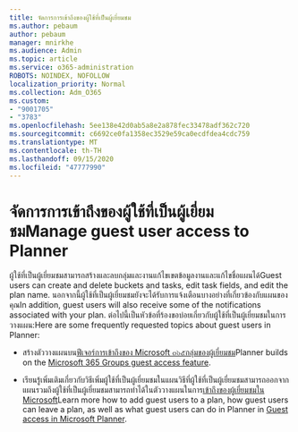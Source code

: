 ```yaml
---
title: จัดการการเข้าถึงของผู้ใช้ที่เป็นผู้เยี่ยมชม
ms.author: pebaum
author: pebaum
manager: mnirkhe
ms.audience: Admin
ms.topic: article
ms.service: o365-administration
ROBOTS: NOINDEX, NOFOLLOW
localization_priority: Normal
ms.collection: Adm_O365
ms.custom:
- "9001705"
- "3783"
ms.openlocfilehash: 5ee138e42d0ab5a8e2a878fec33478adf362c720
ms.sourcegitcommit: c6692ce0fa1358ec3529e59ca0ecdfdea4cdc759
ms.translationtype: MT
ms.contentlocale: th-TH
ms.lasthandoff: 09/15/2020
ms.locfileid: "47777990"
---
```

# <a name="manage-guest-user-access-to-planner"></a><span data-ttu-id="c0d6b-102">จัดการการเข้าถึงของผู้ใช้ที่เป็นผู้เยี่ยมชม</span><span class="sxs-lookup"><span data-stu-id="c0d6b-102">Manage guest user access to Planner</span></span>

<span data-ttu-id="c0d6b-103">ผู้ใช้ที่เป็นผู้เยี่ยมชมสามารถสร้างและลบกลุ่มและงานแก้ไขเขตข้อมูลงานและแก้ไขชื่อแผนได้</span><span class="sxs-lookup"><span data-stu-id="c0d6b-103">Guest users can create and delete buckets and tasks, edit task fields, and edit the plan name.</span></span> <span data-ttu-id="c0d6b-104">นอกจากนี้ผู้ใช้ที่เป็นผู้เยี่ยมชมยังจะได้รับการแจ้งเตือนบางอย่างที่เกี่ยวข้องกับแผนของคุณ</span><span class="sxs-lookup"><span data-stu-id="c0d6b-104">In addition, guest users will also receive some of the notifications associated with your plan.</span></span> <span data-ttu-id="c0d6b-105">ต่อไปนี้เป็นหัวข้อที่ร้องขอบ่อยเกี่ยวกับผู้ใช้ที่เป็นผู้เยี่ยมชมในการวางแผน:</span><span class="sxs-lookup"><span data-stu-id="c0d6b-105">Here are some frequently requested topics about guest users in Planner:</span></span>

- <span data-ttu-id="c0d6b-106">สร้างตัววางแผนบน[ฟีเจอร์การเข้าถึงของ Microsoft ๓๖๕กลุ่มของผู้เยี่ยมชม](https://support.office.com/article/Adding-guests-to-Office-365-Groups-bfc7a840-868f-4fd6-a390-f347bf51aff6)</span><span class="sxs-lookup"><span data-stu-id="c0d6b-106">Planner builds on the [Microsoft 365 Groups guest access feature](https://support.office.com/article/Adding-guests-to-Office-365-Groups-bfc7a840-868f-4fd6-a390-f347bf51aff6).</span></span> 

- <span data-ttu-id="c0d6b-107">เรียนรู้เพิ่มเติมเกี่ยวกับวิธีเพิ่มผู้ใช้ที่เป็นผู้เยี่ยมชมในแผนวิธีที่ผู้ใช้ที่เป็นผู้เยี่ยมชมสามารถออกจากแผนรวมถึงผู้ใช้ที่เป็นผู้เยี่ยมชมสามารถทำได้ในตัววางแผนในการ[เข้าถึงของผู้เยี่ยมชมใน Microsoft](https://support.office.com/article/Guest-access-in-Microsoft-Planner-cc5d7f96-dced-4da4-ab62-08c72d9759c6)</span><span class="sxs-lookup"><span data-stu-id="c0d6b-107">Learn more how to add guest users to a plan, how guest users can leave a plan, as well as what guest users can do in Planner in [Guest access in Microsoft Planner](https://support.office.com/article/Guest-access-in-Microsoft-Planner-cc5d7f96-dced-4da4-ab62-08c72d9759c6).</span></span>
